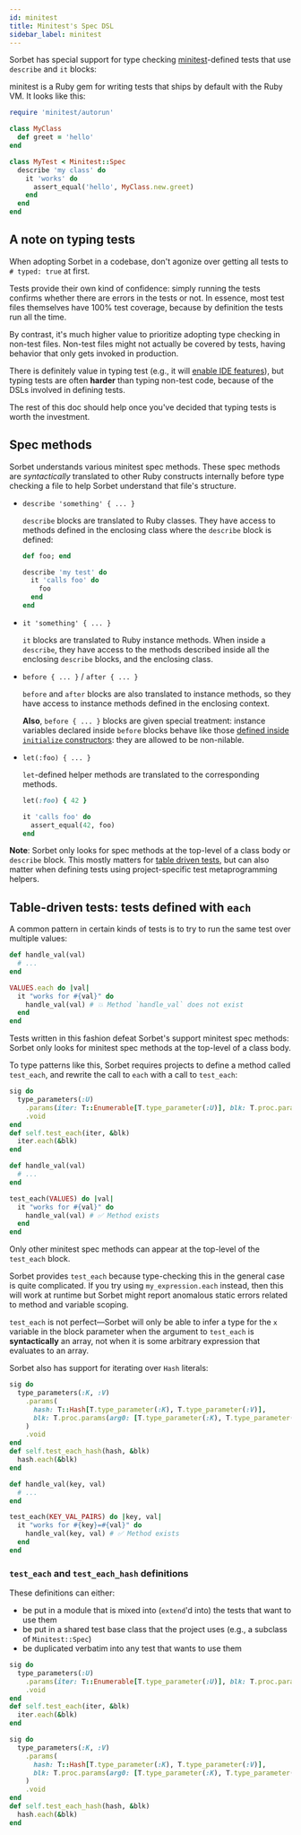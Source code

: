```yaml
---
id: minitest
title: Minitest's Spec DSL
sidebar_label: minitest
---
```


Sorbet has special support for type checking [minitest]-defined tests that use `describe` and `it` blocks:

[minitest]: https://github.com/minitest/minitest

minitest is a Ruby gem for writing tests that ships by default with the Ruby VM. It looks like this:

```ruby
require 'minitest/autorun'

class MyClass
  def greet = 'hello'
end

class MyTest < Minitest::Spec
  describe 'my class' do
    it 'works' do
      assert_equal('hello', MyClass.new.greet)
    end
  end
end
```

## A note on typing tests

When adopting Sorbet in a codebase, don't agonize over getting all tests to `# typed: true` at first.

Tests provide their own kind of confidence: simply running the tests confirms whether there are errors in the tests or not. In essence, most test files themselves have 100% test coverage, because by definition the tests run all the time.

By contrast, it's much higher value to prioritize adopting type checking in non-test files. Non-test files might not actually be covered by tests, having behavior that only gets invoked in production.

There is definitely value in typing test (e.g., it will [enable IDE features](lsp-typed-level.md)), but typing tests are often **harder** than typing non-test code, because of the DSLs involved in defining tests.

The rest of this doc should help once you've decided that typing tests is worth the investment.

## Spec methods

Sorbet understands various minitest spec methods. These spec methods are _syntactically_ translated to other Ruby constructs internally before type checking a file to help Sorbet understand that file's structure.

- `describe 'something' { ... }`

  `describe` blocks are translated to Ruby classes. They have access to methods defined in the enclosing class where the `describe` block is defined:

  ```ruby
  def foo; end

  describe 'my test' do
    it 'calls foo' do
      foo
    end
  end
  ```

- `it 'something' { ... }`

  `it` blocks are translated to Ruby instance methods. When inside a `describe`, they have access to the methods described inside all the enclosing `describe` blocks, and the enclosing class.

- `before { ... }` / `after { ... }`

  `before` and `after` blocks are also translated to instance methods, so they have access to instance methods defined in the enclosing context.

  **Also**, `before { ... }` blocks are given special treatment: instance variables declared inside `before` blocks behave like those [defined inside `initialize` constructors]: they are allowed to be non-nilable.

- `let(:foo) { ... }`

  `let`-defined helper methods are translated to the corresponding methods.

  ```ruby
  let(:foo) { 42 }

  it 'calls foo' do
    assert_equal(42, foo)
  end
  ```

[defined inside `initialize` constructors]: type-annotations.md#declaring-class-and-instance-variables

**Note**: Sorbet only looks for spec methods at the top-level of a class body or `describe` block. This mostly matters for [table driven tests](#table-driven-tests-tests-defined-with-each), but can also matter when defining tests using project-specific test metaprogramming helpers.

## Table-driven tests: tests defined with `each`

A common pattern in certain kinds of tests is to try to run the same test over multiple values:

```ruby
def handle_val(val)
  # ...
end

VALUES.each do |val|
  it "works for #{val}" do
    handle_val(val) # 💥 Method `handle_val` does not exist
  end
end
```

Tests written in this fashion defeat Sorbet's support minitest spec methods: Sorbet only looks for minitest spec methods at the top-level of a class body.

To type patterns like this, Sorbet requires projects to define a method called `test_each`, and rewrite the call to `each` with a call to `test_each`:

```ruby
sig do
  type_parameters(:U)
    .params(iter: T::Enumerable[T.type_parameter(:U)], blk: T.proc.params(arg0: T.type_parameter(:U)).void)
    .void
end
def self.test_each(iter, &blk)
  iter.each(&blk)
end

def handle_val(val)
  # ...
end

test_each(VALUES) do |val|
  it "works for #{val}" do
    handle_val(val) # ✅ Method exists
  end
end
```

Only other minitest spec methods can appear at the top-level of the `test_each` block.

Sorbet provides `test_each` because type-checking this in the general case is quite complicated. If you try using `my_expression.each` instead, then this will work at runtime but Sorbet might report anomalous static errors related to method and variable scoping.

`test_each` is not perfect—Sorbet will only be able to infer a type for the `x` variable in the block parameter when the argument to `test_each` is **syntactically** an array, not when it is some arbitrary expression that evaluates to an array.

Sorbet also has support for iterating over `Hash` literals:

```ruby
sig do
  type_parameters(:K, :V)
    .params(
      hash: T::Hash[T.type_parameter(:K), T.type_parameter(:V)],
      blk: T.proc.params(arg0: [T.type_parameter(:K), T.type_parameter(:V)]).void
    )
    .void
end
def self.test_each_hash(hash, &blk)
  hash.each(&blk)
end

def handle_val(key, val)
  # ...
end

test_each(KEY_VAL_PAIRS) do |key, val|
  it "works for #{key}=#{val}" do
    handle_val(key, val) # ✅ Method exists
  end
end
```

### `test_each` and `test_each_hash` definitions

These definitions can either:

- be put in a module that is mixed into (`extend`'d into) the tests that want to use them
- be put in a shared test base class that the project uses (e.g., a subclass of `Minitest::Spec`)
- be duplicated verbatim into any test that wants to use them

```ruby
sig do
  type_parameters(:U)
    .params(iter: T::Enumerable[T.type_parameter(:U)], blk: T.proc.params(arg0: T.type_parameter(:U)).void)
    .void
end
def self.test_each(iter, &blk)
  iter.each(&blk)
end

sig do
  type_parameters(:K, :V)
    .params(
      hash: T::Hash[T.type_parameter(:K), T.type_parameter(:V)],
      blk: T.proc.params(arg0: [T.type_parameter(:K), T.type_parameter(:V)]).void
    )
    .void
end
def self.test_each_hash(hash, &blk)
  hash.each(&blk)
end
```
